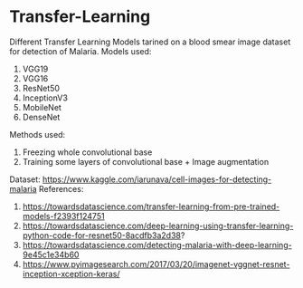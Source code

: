 # Transfer-Learning

Different Transfer Learning Models tarined on a blood smear image dataset for detection of Malaria.
Models used:
1. VGG19
2. VGG16
3. ResNet50
4. InceptionV3
5. MobileNet
6. DenseNet

Methods used:
1. Freezing whole convolutional base
2. Training some layers of convolutional base + Image augmentation

Dataset: https://www.kaggle.com/iarunava/cell-images-for-detecting-malaria
References:
1. https://towardsdatascience.com/transfer-learning-from-pre-trained-models-f2393f124751
2. https://towardsdatascience.com/deep-learning-using-transfer-learning-python-code-for-resnet50-8acdfb3a2d38?
3. https://towardsdatascience.com/detecting-malaria-with-deep-learning-9e45c1e34b60
4. https://www.pyimagesearch.com/2017/03/20/imagenet-vggnet-resnet-inception-xception-keras/
